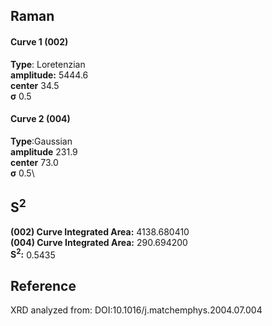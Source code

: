 ## Raman

#### Curve 1 (002)
**Type**: Loretenzian\
**amplitude:** 5444.6\
**center** 34.5\
**σ** 0.5


#### Curve 2 (004)
**Type**:Gaussian\
**amplitude** 231.9\
**center** 73.0\
**σ** 0.5\


## S<sup>2</sup>
**(002) Curve Integrated Area:** 4138.680410\
**(004) Curve Integrated Area:** 290.694200\
**S<sup>2</sup>:** 0.5435























## Reference
XRD analyzed from:
DOI:10.1016/j.matchemphys.2004.07.004
